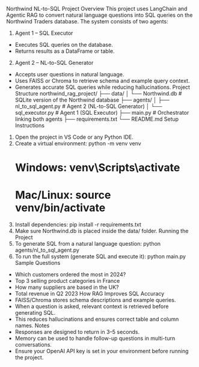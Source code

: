 Northwind NL-to-SQL Project
Overview
This project uses LangChain and Agentic RAG to convert natural language questions into SQL queries on the Northwind Traders database.
The system consists of two agents:

1. Agent 1 – SQL Executor
- Executes SQL queries on the database.
- Returns results as a DataFrame or table.

2. Agent 2 – NL-to-SQL Generator
- Accepts user questions in natural language.
- Uses FAISS or Chroma to retrieve schema and example query context.
- Generates accurate SQL queries while reducing hallucinations.
Project Structure
northwind_rag_project/
├── data/
│   └── Northwind.db          # SQLite version of the Northwind database
├── agents/
│   ├── nl_to_sql_agent.py    # Agent 2 (NL-to-SQL Generator)
│   └── sql_executor.py       # Agent 1 (SQL Executor)
├── main.py                   # Orchestrator linking both agents
├── requirements.txt
└── README.md
Setup Instructions
1. Open the project in VS Code or any Python IDE.
2. Create a virtual environment:
   python -m venv venv
   # Windows: venv\Scripts\activate
   # Mac/Linux: source venv/bin/activate
3. Install dependencies:
   pip install -r requirements.txt
4. Make sure Northwind.db is placed inside the data/ folder.
Running the Project
1. To generate SQL from a natural language question:
   python agents/nl_to_sql_agent.py
2. To run the full system (generate SQL and execute it):
   python main.py
Sample Questions
- Which customers ordered the most in 2024?
- Top 3 selling product categories in France
- How many suppliers are based in the UK?
- Total revenue in Q2 2023
How RAG Improves SQL Accuracy
- FAISS/Chroma stores schema descriptions and example queries.
- When a question is asked, relevant context is retrieved before generating SQL.
- This reduces hallucinations and ensures correct table and column names.
Notes
- Responses are designed to return in 3–5 seconds.
- Memory can be used to handle follow-up questions in multi-turn conversations.
- Ensure your OpenAI API key is set in your environment before running the project.
